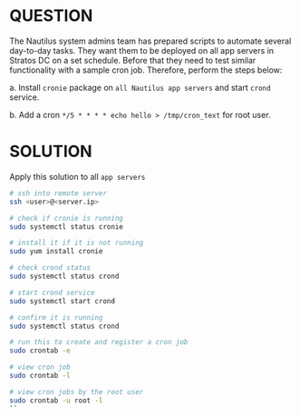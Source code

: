 # QUESTION

The Nautilus system admins team has prepared scripts to automate several day-to-day tasks. They want them to be deployed on all app servers in Stratos DC on a set schedule. Before that they need to test similar functionality with a sample cron job. Therefore, perform the steps below:

a. Install `cronie` package on `all Nautilus app servers` and start `crond` service.

b. Add a cron `*/5 * * * * echo hello > /tmp/cron_text` for root user.

# SOLUTION

Apply this solution to all `app servers`

```bash
# ssh into remote server
ssh <user>@<server.ip>

# check if cronie is running
sudo systemctl status cronie

# install it if it is not running
sudo yum install cronie

# check crond status
sudo systemctl status crond

# start crond service
sudo systemctl start crond

# confirm it is running
sudo systemctl status crond

# run this to create and register a cron job
sudo crontab -e

# view cron job
sudo crontab -l

# view cron jobs by the root user
sudo crontab -u root -l
``
```
